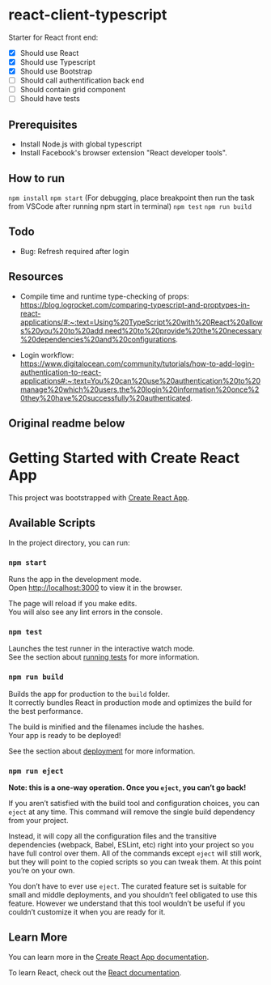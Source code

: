 # react-client-typescript

Starter for React front end:
- [x] Should use React
- [x] Should use Typescript
- [x] Should use Bootstrap
- [ ] Should call authentification back end
- [ ] Should contain grid component
- [ ] Should have tests

## Prerequisites

- Install Node.js with global typescript
- Install Facebook's browser extension "React developer tools".

## How to run

```npm install```
```npm start``` (For debugging, place breakpoint then run the task from VSCode after running npm start in terminal)
```npm test```
```npm run build```

## Todo
- Bug: Refresh required after login

## Resources

- Compile time and runtime type-checking of props: https://blog.logrocket.com/comparing-typescript-and-proptypes-in-react-applications/#:~:text=Using%20TypeScript%20with%20React%20allows%20you%20to%20add,need%20to%20provide%20the%20necessary%20dependencies%20and%20configurations.

- Login workflow: https://www.digitalocean.com/community/tutorials/how-to-add-login-authentication-to-react-applications#:~:text=You%20can%20use%20authentication%20to%20manage%20which%20users,the%20login%20information%20once%20they%20have%20successfully%20authenticated.

## Original readme below

# Getting Started with Create React App

This project was bootstrapped with [Create React App](https://github.com/facebook/create-react-app).

## Available Scripts

In the project directory, you can run:

### `npm start`

Runs the app in the development mode.\
Open [http://localhost:3000](http://localhost:3000) to view it in the browser.

The page will reload if you make edits.\
You will also see any lint errors in the console.

### `npm test`

Launches the test runner in the interactive watch mode.\
See the section about [running tests](https://facebook.github.io/create-react-app/docs/running-tests) for more information.

### `npm run build`

Builds the app for production to the `build` folder.\
It correctly bundles React in production mode and optimizes the build for the best performance.

The build is minified and the filenames include the hashes.\
Your app is ready to be deployed!

See the section about [deployment](https://facebook.github.io/create-react-app/docs/deployment) for more information.

### `npm run eject`

**Note: this is a one-way operation. Once you `eject`, you can’t go back!**

If you aren’t satisfied with the build tool and configuration choices, you can `eject` at any time. This command will remove the single build dependency from your project.

Instead, it will copy all the configuration files and the transitive dependencies (webpack, Babel, ESLint, etc) right into your project so you have full control over them. All of the commands except `eject` will still work, but they will point to the copied scripts so you can tweak them. At this point you’re on your own.

You don’t have to ever use `eject`. The curated feature set is suitable for small and middle deployments, and you shouldn’t feel obligated to use this feature. However we understand that this tool wouldn’t be useful if you couldn’t customize it when you are ready for it.

## Learn More

You can learn more in the [Create React App documentation](https://facebook.github.io/create-react-app/docs/getting-started).

To learn React, check out the [React documentation](https://reactjs.org/).
